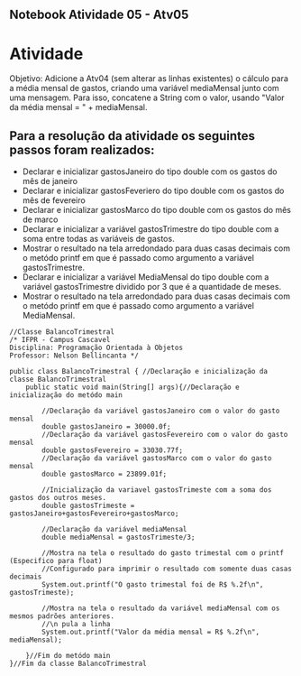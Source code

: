 ## Notebook Atividade 05 - Atv05

# Atividade
Objetivo: Adicione a Atv04 (sem alterar as linhas existentes) o cálculo para a média mensal de gastos, criando uma variável mediaMensal junto com uma mensagem. Para isso, concatene a String com o valor, usando "Valor da média mensal = " + mediaMensal.

## Para a resolução da atividade os seguintes passos foram realizados:

* Declarar e inicializar gastosJaneiro do tipo double com os gastos do mês de janeiro
* Declarar e inicializar gastosFeveriero do tipo double com os gastos do mês de fevereiro
* Declarar e inicializar gastosMarco do tipo double com os gastos do mês de marco
* Declarar e inicializar a variável gastosTrimestre do tipo double com a soma entre todas as variáveis de gastos.
* Mostrar o resultado na tela arredondado para duas casas decimais com o metódo printf em que é passado como argumento a variável gastosTrimestre.
* Declarar e inicializar a variável MediaMensal do tipo double com a variável gastosTrimestre dividido por 3 que é a quantidade de meses.
* Mostrar o resultado na tela arredondado para duas casas decimais com o metódo printf em que é passado como argumento a variável MediaMensal.

```
//Classe BalancoTrimestral
/* IFPR - Campus Cascavel
Disciplina: Programação Orientada à Objetos
Professor: Nelson Bellincanta */ 

public class BalancoTrimestral { //Declaração e inicialização da classe BalancoTrimestral
    public static void main(String[] args){//Declaração e inicialização do metódo main

        //Declaração da variável gastosJaneiro com o valor do gasto mensal
        double gastosJaneiro = 30000.0f; 
        //Declaração da variável gastosFevereiro com o valor do gasto mensal
        double gastosFevereiro = 33030.77f;
        //Declaração da variável gastosMarco com o valor do gasto mensal
        double gastosMarco = 23899.01f; 

        //Inicialização da variavel gastosTrimeste com a soma dos gastos dos outros meses.
        double gastosTrimeste = gastosJaneiro+gastosFevereiro+gastosMarco;

        //Declaração da variável mediaMensal
        double mediaMensal = gastosTrimeste/3;
        
        //Mostra na tela o resultado do gasto trimestal com o printf (Especifico para float)
        //Configurado para imprimir o resultado com somente duas casas decimais
        System.out.printf("O gasto trimestal foi de R$ %.2f\n", gastosTrimeste);

        //Mostra na tela o resultado da variável mediaMensal com os mesmos padrões anteriores.
        //\n pula a linha
        System.out.printf("Valor da média mensal = R$ %.2f\n", mediaMensal);

    }//Fim do metódo main
}//Fim da classe BalancoTrimestral

```